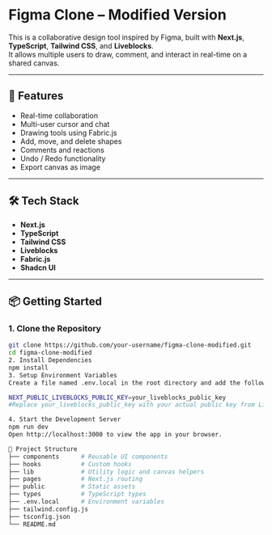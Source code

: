 # Figma Clone – Modified Version

This is a collaborative design tool inspired by Figma, built with **Next.js**, **TypeScript**, **Tailwind CSS**, and **Liveblocks**.  
It allows multiple users to draw, comment, and interact in real-time on a shared canvas.

---

## 🚀 Features

- Real-time collaboration
- Multi-user cursor and chat
- Drawing tools using Fabric.js
- Add, move, and delete shapes
- Comments and reactions
- Undo / Redo functionality
- Export canvas as image

---

## 🛠️ Tech Stack

- **Next.js**
- **TypeScript**
- **Tailwind CSS**
- **Liveblocks**
- **Fabric.js**
- **Shadcn UI**

---

## 📦 Getting Started

### 1. Clone the Repository

```bash
git clone https://github.com/your-username/figma-clone-modified.git
cd figma-clone-modified
2. Install Dependencies
npm install
3. Setup Environment Variables
Create a file named .env.local in the root directory and add the following:

NEXT_PUBLIC_LIVEBLOCKS_PUBLIC_KEY=your_liveblocks_public_key
#Replace your_liveblocks_public_key with your actual public key from Liveblocks.io.

4. Start the Development Server
npm run dev
Open http://localhost:3000 to view the app in your browser.

📁 Project Structure
├── components      # Reusable UI components
├── hooks           # Custom hooks
├── lib             # Utility logic and canvas helpers
├── pages           # Next.js routing
├── public          # Static assets
├── types           # TypeScript types
├── .env.local      # Environment variables
├── tailwind.config.js
├── tsconfig.json
└── README.md
